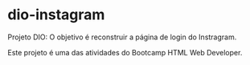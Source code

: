 # dio-instagram
 Projeto DIO: O objetivo é reconstruir a página de login do Instragram.

 Este projeto é uma das atividades do Bootcamp HTML Web Developer.
